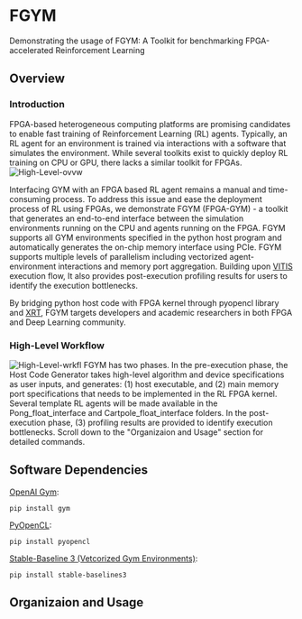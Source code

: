 # FGYM
Demonstrating the usage of FGYM: A Toolkit for benchmarking FPGA-accelerated Reinforcement Learning


## Overview

### Introduction

FPGA-based heterogeneous computing platforms are promising candidates to enable fast training of Reinforcement Learning (RL) agents. Typically, an RL agent for an environment is trained via interactions with a software that simulates the environment. While several toolkits exist to quickly deploy RL training on CPU or GPU, there lacks a similar toolkit for FPGAs. 
![High-Level-ovvw](https://github.com/CatherineMeng/FGYM-user-demo/blob/main/fig/ovvw.png)

Interfacing GYM with an FPGA based RL agent remains a manual and time-consuming process. To address this issue and ease the deployment process of RL using FPGAs, we demonstrate FGYM (FPGA-GYM) - a toolkit that generates an end-to-end interface between the simulation environments running on the CPU and agents running on the FPGA. FGYM supports all GYM environments specified in the python host program and automatically generates the on-chip memory interface using PCIe. FGYM supports multiple levels of parallelism including vectorized agent-environment interactions and memory port aggregation. Building upon [VITIS](https://github.com/Xilinx/Vitis-Tutorials) execution flow, It also provides post-execution profiling results for users to identify the execution bottlenecks. 

By bridging python host code with FPGA kernel through pyopencl library and [XRT](https://github.com/Xilinx/XRT), FGYM targets developers and academic researchers in both FPGA and Deep Learning community.

### High-Level Workflow

![High-Level-wrkfl](https://github.com/CatherineMeng/FGYM-user-demo/blob/main/fig/diag.png)
FGYM has two phases. In the pre-execution phase, the Host Code Generator takes high-level algorithm and device specifications as user inputs, and generates: (1) host executable, and (2) main memory port specifications that needs to be implemented in the RL FPGA kernel. Several template RL agents will be made available in the Pong_float_interface and Cartpole_float_interface folders. In the post-execution phase, (3) profiling results are provided to identify execution bottlenecks. Scroll down to the "Organizaion and Usage" section for detailed commands.

## Software Dependencies

[OpenAI Gym](https://gym.openai.com/docs/):
```
pip install gym
```
[PyOpenCL](https://documen.tician.de/pyopencl/misc.html#):
```
pip install pyopencl
```
[Stable-Baseline 3 (Vetcorized Gym Environments)](https://stable-baselines3.readthedocs.io/en/master/guide/install.html):
```
pip install stable-baselines3
```

## Organizaion and Usage